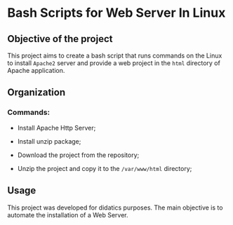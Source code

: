 # Bash Scripts for Web Server In Linux

## Objective of the project

This project aims to create a bash script that runs commands on the Linux to install `Apache2` server and provide a web project in the `html` directory of Apache application.

## Organization

### Commands:

* Install Apache Http Server;

* Install unzip package;

* Download the project from the repository;

* Unzip the project and copy it to the `/var/www/html` directory;

## Usage

This project was developed for didatics purposes. The main objective is to automate the installation of a Web Server.